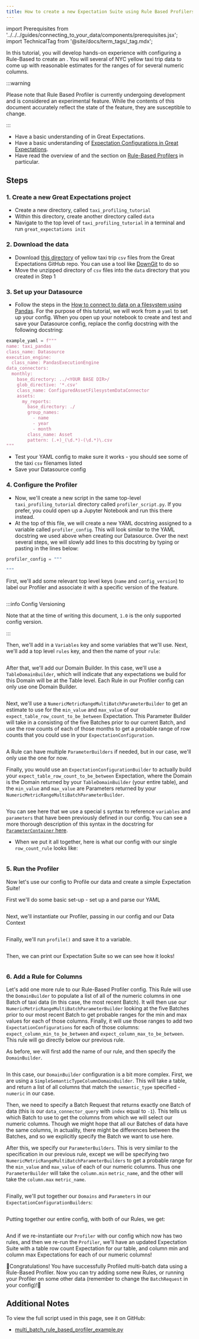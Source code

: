 ```yaml
---
title: How to create a new Expectation Suite using Rule Based Profilers
---
```

import Prerequisites from '../../../guides/connecting_to_your_data/components/prerequisites.jsx';
import TechnicalTag from '@site/docs/term_tags/_tag.mdx';

In this tutorial, you will develop hands-on experience with configuring a Rule-Based <TechnicalTag tag="profiler" text="Profiler" /> to create an <TechnicalTag tag="expectation_suite" text="Expectation Suite" />. You will <TechnicalTag tag="profiling" text="Profile" /> several <TechnicalTag tag="batch" text="Batches" /> of NYC yellow taxi trip data to come up with reasonable estimates for the ranges of <TechnicalTag tag="expectation" text="Expectations" /> for several numeric columns.

:::warning

Please note that Rule Based Profiler is currently undergoing development and is considered an experimental feature.
While the contents of this document accurately reflect the state of the feature, they are susceptible to change.

:::

<Prerequisites>

- Have a basic understanding of <TechnicalTag tag="metric" text="Metrics" /> in Great Expectations.
- Have a basic understanding of [Expectation Configurations in Great Expectations](https://docs.greatexpectations.io/docs/reference/expectations/expectations).
- Have read the overview of <TechnicalTag tag="profiler" text="Profilers" /> and the section on [Rule-Based Profilers](../../../terms/profiler.md#rule-based-profilers) in particular.

</Prerequisites>


## Steps

### 1. Create a new Great Expectations project

- Create a new directory, called `taxi_profiling_tutorial`
- Within this directory, create another directory called `data`
- Navigate to the top level of `taxi_profiling_tutorial` in a terminal and run `great_expectations init`

### 2. Download the data

- Download [this directory](https://github.com/great-expectations/great_expectations/tree/develop/tests/test_sets/taxi_yellow_tripdata_samples) of yellow taxi trip `csv` files from the Great Expectations GitHub repo. You can use a tool like [DownGit](https://downgit.github.io/) to do so
- Move the unzipped directory of `csv` files into the `data` directory that you created in Step 1

### 3. Set up your Datasource

- Follow the steps in the [How to connect to data on a filesystem using Pandas](../../../guides/connecting_to_your_data/filesystem/pandas.md). For the purpose of this tutorial, we will work from a `yaml` to set up your <TechnicalTag tag="datasource" text="Datasource" /> config. When you open up your notebook to create and test and save your Datasource config, replace the config docstring with the following docstring:

```python
example_yaml = f"""
name: taxi_pandas
class_name: Datasource
execution_engine:
  class_name: PandasExecutionEngine
data_connectors:
  monthly:
    base_directory: ../<YOUR BASE DIR>/
    glob_directive: '*.csv'
    class_name: ConfiguredAssetFilesystemDataConnector
    assets:
      my_reports:
        base_directory: ./
        group_names:
          - name
          - year
          - month
        class_name: Asset
        pattern: (.+)_(\d.*)-(\d.*)\.csv
"""
```

- Test your YAML config to make sure it works - you should see some of the taxi `csv` filenames listed
- Save your Datasource config

### 4. Configure the Profiler

- Now, we'll create a new script in the same top-level `taxi_profiling_tutorial` directory called `profiler_script.py`. If you prefer, you could open up a Jupyter Notebook and run this there instead.
- At the top of this file, we will create a new YAML docstring assigned to a variable called `profiler_config`. This will look similar to the YAML docstring we used above when creating our Datasource. Over the next several steps, we will slowly add lines to this docstring by typing or pasting in the lines below:

```python 
profiler_config = """

"""
```

First, we'll add some relevant top level keys (`name` and `config_version`) to label our Profiler and associate it with a specific version of the feature.

```yaml file=../../../../tests/integration/docusaurus/expectations/advanced/multi_batch_rule_based_profiler_example.py#L10-L12
```

:::info Config Versioning

Note that at the time of writing this document, `1.0` is the only supported config version.

:::

Then, we'll add in a `Variables` key and some variables that we'll use. Next, we'll add a top level `rules` key, and then the name of your `rule`:

```yaml file=../../../../tests/integration/docusaurus/expectations/advanced/multi_batch_rule_based_profiler_example.py#L13-L15
```

After that, we'll add our Domain Builder. In this case, we'll use a `TableDomainBuilder`, which will indicate that any expectations we build for this Domain will be at the Table level. Each Rule in our Profiler config can only use one Domain Builder.

```yaml file=../../../../tests/integration/docusaurus/expectations/advanced/multi_batch_rule_based_profiler_example.py#L19-L20
```

Next, we'll use a `NumericMetricRangeMultiBatchParameterBuilder` to get an estimate to use for the `min_value` and `max_value` of our `expect_table_row_count_to_be_between` Expectation. This Parameter Builder will take in a <TechnicalTag tag="batch_request" text="Batch Request" /> consisting of the five Batches prior to our current Batch, and use the row counts of each of those months to get a probable range of row counts that you could use in your `ExpectationConfiguration`.

```yaml file=../../../../tests/integration/docusaurus/expectations/advanced/multi_batch_rule_based_profiler_example.py#L21-L35
```

A Rule can have multiple `ParameterBuilders` if needed, but in our case, we'll only use the one for now.

Finally, you would use an `ExpectationConfigurationBuilder` to actually build your `expect_table_row_count_to_be_between` Expectation, where the Domain is the Domain returned by your `TableDomainBuilder` (your entire table), and the `min_value` and `max_value` are Parameters returned by your `NumericMetricRangeMultiBatchParameterBuilder`.

```yaml file=../../../../tests/integration/docusaurus/expectations/advanced/multi_batch_rule_based_profiler_example.py#L36-L44
```
You can see here that we use a special `$` syntax to reference `variables` and `parameters` that have been previously defined in our config. You can see a more thorough description of this syntax in the  docstring for [`ParameterContainer` here](https://github.com/great-expectations/great_expectations/blob/develop/great_expectations/rule_based_profiler/types/parameter_container.py).

- When we put it all together, here is what our config with our single `row_count_rule` looks like:

```yaml file=../../../../tests/integration/docusaurus/expectations/advanced/multi_batch_rule_based_profiler_example.py#L10-L80
```

### 5. Run the Profiler

Now let's use our config to Profile our data and create a simple Expectation Suite!

First we'll do some basic set-up - set up a <TechnicalTag tag="data_context" text="Data Context" /> and parse our YAML

```yaml file=../../../../tests/integration/docusaurus/expectations/advanced/multi_batch_rule_based_profiler_example.py#L102-L106
```

Next, we'll instantiate our Profiler, passing in our config and our Data Context

```yaml file=../../../../tests/integration/docusaurus/expectations/advanced/multi_batch_rule_based_profiler_example.py#L107-L114
```

Finally, we'll run `profile()` and save it to a variable. 

```yaml file=../../../../tests/integration/docusaurus/expectations/advanced/multi_batch_rule_based_profiler_example.py#L115
```

Then, we can print our Expectation Suite so we can see how it looks!

```yaml file=../../../../tests/integration/docusaurus/expectations/advanced/multi_batch_rule_based_profiler_example.py#L120-L138
```

### 6. Add a Rule for Columns

Let's add one more rule to our Rule-Based Profiler config. This Rule will use the `DomainBuilder` to populate a list of all of the numeric columns in one Batch of taxi data (in this case, the most recent Batch). It will then use our `NumericMetricRangeMultiBatchParameterBuilder` looking at the five Batches prior to our most recent Batch to get probable ranges for the min and max values for each of those columns. Finally, it will use those ranges to add two `ExpectationConfigurations` for each of those columns: `expect_column_min_to_be_between` and `expect_column_max_to_be_between`. This rule will go directly below our previous rule.

As before, we will first add the name of our rule, and then specify the `DomainBuilder`.

```yaml file=../../../../tests/integration/docusaurus/expectations/advanced/multi_batch_rule_based_profiler_example.py#L45-L56
```

In this case, our `DomainBuilder` configuration is a bit more complex. First, we are using a `SimpleSemanticTypeColumnDomainBuilder`. This will take a table, and return a list of all columns that match the `semantic_type` specified - `numeric` in our case.

Then, we need to specify a Batch Request that returns exactly one Batch of data (this is our `data_connector_query` with `index` equal to `-1`). This tells us which Batch to use to get the columns from which we will select our numeric columns. Though we might hope that all our Batches of data have the same columns, in actuality, there might be differences between the Batches, and so we explicitly specify the Batch we want to use here.

After this, we specify our `ParameterBuilders`. This is very similar to the specification in our previous rule, except we will be specifying two `NumericMetricRangeMultiBatchParameterBuilders` to get a probable range for the `min_value` and `max_value` of each of our numeric columns. Thus one `ParameterBuilder` will take the `column.min` `metric_name`, and the other will take the `column.max` `metric_name`.

```yaml file=../../../../tests/integration/docusaurus/expectations/advanced/multi_batch_rule_based_profiler_example.py#L57-L81
```

Finally, we'll put together our `Domains` and `Parameters` in our `ExpectationConfigurationBuilders`:

```yaml file=../../../../tests/integration/docusaurus/expectations/advanced/multi_batch_rule_based_profiler_example.py#L82-L100
```

Putting together our entire config, with both of our Rules, we get:

```yaml file=../../../../tests/integration/docusaurus/expectations/advanced/multi_batch_rule_based_profiler_example.py#L9-L100
```

And if we re-instantiate our `Profiler` with our config which now has two rules, and then we re-run the `Profiler`, we'll have an updated Expectation Suite with a table row count Expectation for our table, and column min and column max Expectations for each of our numeric columns!

🚀Congratulations! You have successfully Profiled multi-batch data using a Rule-Based Profiler. Now you can try adding some new Rules, or running your Profiler on some other data (remember to change the `BatchRequest` in your config)!🚀

## Additional Notes

To view the full script used in this page, see it on GitHub:

- [multi_batch_rule_based_profiler_example.py](https://github.com/great-expectations/great_expectations/blob/develop/tests/integration/docusaurus/expectations/advanced/multi_batch_rule_based_profiler_example.py)
